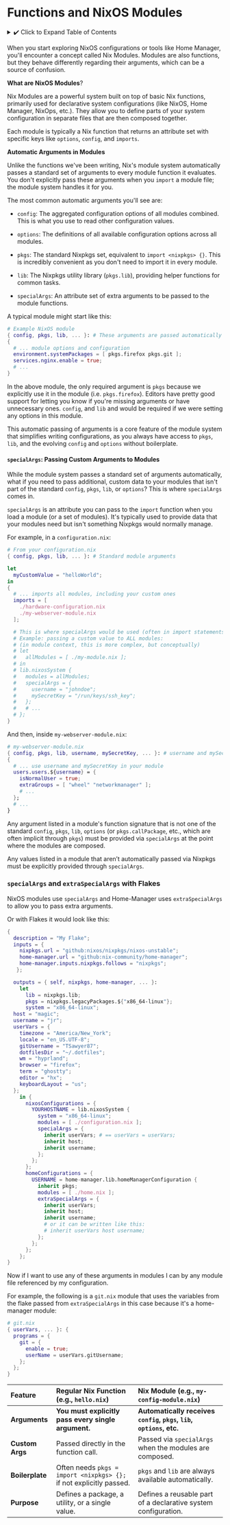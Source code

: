 # Functions and NixOS Modules

<details>
<summary> ✔️ Click to Expand Table of Contents</summary>

<!-- toc -->

</details>

When you start exploring NixOS configurations or tools like Home Manager, you'll
encounter a concept called Nix Modules. Modules are also functions, but they
behave differently regarding their arguments, which can be a source of
confusion.

**What are NixOS Modules**?

Nix Modules are a powerful system built on top of basic Nix functions, primarily
used for declarative system configurations (like NixOS, Home Manager, NixOps,
etc.). They allow you to define parts of your system configuration in separate
files that are then composed together.

Each module is typically a Nix function that returns an attribute set with
specific keys like `options`, `config`, and `imports`.

**Automatic Arguments in Modules**

Unlike the functions we've been writing, Nix's module system automatically
passes a standard set of arguments to every module function it evaluates. You
don't explicitly pass these arguments when you `import` a module file; the
module system handles it for you.

The most common automatic arguments you'll see are:

- `config`: The aggregated configuration options of all modules combined. This
  is what you use to read other configuration values.

- `options`: The definitions of all available configuration options across all
  modules.

- `pkgs`: The standard Nixpkgs set, equivalent to `import <nixpkgs> {}`. This is
  incredibly convenient as you don't need to import it in every module.

- `lib`: The Nixpkgs utility library (`pkgs.lib`), providing helper functions
  for common tasks.

- `specialArgs`: An attribute set of extra arguments to be passed to the module
  functions.

A typical module might start like this:

```nix
# Example NixOS module
{ config, pkgs, lib, ... }: # These arguments are passed automatically by the module system
{
  # ... module options and configuration
  environment.systemPackages = [ pkgs.firefox pkgs.git ];
  services.nginx.enable = true;
  # ...
}
```

In the above module, the only required argument is `pkgs` because we explicitly
use it in the module (i.e. `pkgs.firefox`). Editors have pretty good support for
letting you know if you're missing arguments or have unnecessary ones. `config`,
and `lib` and would be required if we were setting any options in this module.

This automatic passing of arguments is a core feature of the module system that
simplifies writing configurations, as you always have access to `pkgs`, `lib`,
and the evolving `config` and `options` without boilerplate.

#### `specialArgs`: Passing Custom Arguments to Modules

While the module system passes a standard set of arguments automatically, what
if you need to pass additional, custom data to your modules that isn't part of
the standard `config`, `pkgs`, `lib`, or `options`? This is where `specialArgs`
comes in.

`specialArgs` is an attribute you can pass to the `import` function when you
load a module (or a set of modules). It's typically used to provide data that
your modules need but isn't something Nixpkgs would normally manage.

For example, in a `configuration.nix`:

```nix
# From your configuration.nix
{ config, pkgs, lib, ... }: # Standard module arguments

let
  myCustomValue = "helloWorld";
in
{
  # ... imports all modules, including your custom ones
  imports = [
    ./hardware-configuration.nix
    ./my-webserver-module.nix
  ];

  # This is where specialArgs would be used (often in import statements)
  # Example: passing a custom value to ALL modules:
  # (in module context, this is more complex, but conceptually)
  # let
  #   allModules = [ ./my-module.nix ];
  # in
  # lib.nixosSystem {
  #   modules = allModules;
  #   specialArgs = {
  #     username = "johndoe";
  #     mySecretKey = "/run/keys/ssh_key";
  #   };
  #   # ...
  # };
}
```

And then, inside `my-webserver-module.nix`:

```nix
# my-webserver-module.nix
{ config, pkgs, lib, username, mySecretKey, ... }: # username and mySecretKey come from specialArgs
{
  # ... use username and mySecretKey in your module
  users.users.${username} = {
    isNormalUser = true;
    extraGroups = [ "wheel" "networkmanager" ];
    # ...
  };
  # ...
}
```

Any argument listed in a module's function signature that is not one of the
standard `config`, `pkgs`, `lib`, `options` (or `pkgs.callPackage`, etc., which
are often implicit through `pkgs`) must be provided via `specialArgs` at the
point where the modules are composed.

Any values listed in a module that aren’t automatically passed via Nixpkgs must
be explicitly provided through `specialArgs`.

### `specialArgs` and `extraSpecialArgs` with Flakes

NixOS modules use `specialArgs` and Home-Manager uses `extraSpecialArgs` to
allow you to pass extra arguments.

Or with Flakes it would look like this:

```nix
{
  description = "My Flake";
  inputs = {
    nixpkgs.url = "github:nixos/nixpkgs/nixos-unstable";
    home-manager.url = "github:nix-community/home-manager";
    home-manager.inputs.nixpkgs.follows = "nixpkgs";
   };

  outputs = { self, nixpkgs, home-manager, ... }:
    let
      lib = nixpkgs.lib;
      pkgs = nixpkgs.legacyPackages.${"x86_64-linux"};
      system = "x86_64-linux";
  host = "magic";
  username = "jr";
  userVars = {
    timezone = "America/New_York";
    locale = "en_US.UTF-8";
    gitUsername = "TSawyer87";
    dotfilesDir = "~/.dotfiles";
    wm = "hyprland";
    browser = "firefox";
    term = "ghostty";
    editor = "hx";
    keyboardLayout = "us";
  };
    in {
      nixosConfigurations = {
        YOURHOSTNAME = lib.nixosSystem {
          system = "x86_64-linux";
          modules = [ ./configuration.nix ];
          specialArgs = {
            inherit userVars; # == userVars = userVars;
            inherit host;
            inherit username;
          };
        };
      };
      homeConfigurations = {
        USERNAME = home-manager.lib.homeManagerConfiguration {
          inherit pkgs;
          modules = [ ./home.nix ];
          extraSpecialArgs = {
            inherit userVars;
            inherit host;
            inherit username;
            # or it can be written like this:
            # inherit userVars host username;
          };
        };
      };
    };
}
```

Now if I want to use any of these arguments in modules I can by any module file
referenced by my configuration.

For example, the following is a `git.nix` module that uses the variables from
the flake passed from `extraSpecialArgs` in this case because it's a
home-manager module:

```nix
# git.nix
{ userVars, ... }: {
  programs = {
    git = {
      enable = true;
      userName = userVars.gitUsername;
    };
  };
}
```

| Feature         | Regular Nix Function (e.g., `hello.nix`)                            | Nix Module (e.g., `my-config-module.nix`)                           |
| :-------------- | :------------------------------------------------------------------ | :------------------------------------------------------------------ |
| **Arguments**   | **You must explicitly pass every single argument.**                 | **Automatically receives `config`, `pkgs`, `lib`, `options`, etc.** |
| **Custom Args** | Passed directly in the function call.                               | Passed via `specialArgs` when the modules are composed.             |
| **Boilerplate** | Often needs `pkgs = import <nixpkgs> {};` if not explicitly passed. | `pkgs` and `lib` are always available automatically.                |
| **Purpose**     | Defines a package, a utility, or a single value.                    | Defines a reusable part of a declarative system configuration.      |
